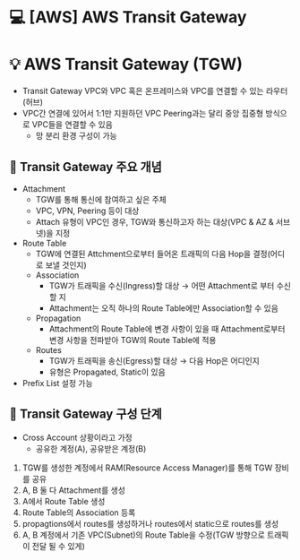 💻 [AWS] AWS Transit Gateway
=============================
# 💡 AWS Transit Gateway (TGW)

* Transit Gateway VPC와 VPC 혹은 온프레미스와 VPC를 연결할 수 있는 라우터(허브)
* VPC간 연결에 있어서 1:1만 지원하던 VPC Peering과는 달리 중앙 집중형 방식으로 VPC들을 연결할 수 있음
    * 망 분리 환경 구성이 가능 

## 📌 Transit Gateway 주요 개념

* Attachment
    * TGW를 통해 통신에 참여하고 싶은 주체
    * VPC, VPN, Peering 등이 대상
    * Attach 유형이 VPC인 경우, TGW와 통신하고자 하는 대상(VPC & AZ & 서브넷)을 지정
* Route Table
    * TGW에 연결된 Attchment으로부터 들어온 트래픽의 다음 Hop을 결정(어디로 보낼 것인지) 
    * Association
        * TGW가 트래픽을 수신(Ingress)할 대상 → 어떤 Attachment로 부터 수신할 지
        * Attachment는 오직 하나의 Route Table에만 Association할 수 있음
    * Propagation
        * Attachment의 Route Table에 변경 사항이 있을 때 Attachment로부터 변경 사항을 전파받아 TGW의 Route Table에 적용
    * Routes
        * TGW가 트래픽을 송신(Egress)할 대상 → 다음 Hop은 어디인지
        * 유형은 Propagated, Static이 있음
* Prefix List 설정 가능

## 📌 Transit Gateway 구성 단계

* Cross Account 상황이라고 가정
    * 공유한 계정(A), 공유받은 계정(B)

1. TGW를 생성한 계정에서 RAM(Resource Access Manager)를 통해 TGW 장비를 공유
2. A, B 둘 다 Attachment를 생성
3. A에서 Route Table 생성
4. Route Table의 Association 등록
5. propagtions에서 routes를 생성하거나 routes에서 static으로 routes를 생성
6. A, B 계정에서 기존 VPC(Subnet)의 Route Table을 수정(TGW 방향으로 트래픽이 전달 될 수 있게) 